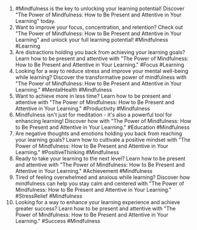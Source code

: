 1. #Mindfulness is the key to unlocking your learning potential! Discover "The Power of Mindfulness: How to Be Present and Attentive in Your Learning" today.
2. Want to improve your focus, concentration, and retention? Check out "The Power of Mindfulness: How to Be Present and Attentive in Your Learning" and unlock your full learning potential! #Mindfulness #Learning
3. Are distractions holding you back from achieving your learning goals? Learn how to be present and attentive with "The Power of Mindfulness: How to Be Present and Attentive in Your Learning." #Focus #Learning
4. Looking for a way to reduce stress and improve your mental well-being while learning? Discover the transformative power of mindfulness with "The Power of Mindfulness: How to Be Present and Attentive in Your Learning." #MentalHealth #Mindfulness
5. Want to achieve more in less time? Learn how to be present and attentive with "The Power of Mindfulness: How to Be Present and Attentive in Your Learning." #Productivity #Mindfulness
6. Mindfulness isn't just for meditation - it's also a powerful tool for enhancing learning! Discover how with "The Power of Mindfulness: How to Be Present and Attentive in Your Learning." #Education #Mindfulness
7. Are negative thoughts and emotions holding you back from reaching your learning goals? Learn how to cultivate a positive mindset with "The Power of Mindfulness: How to Be Present and Attentive in Your Learning." #PositiveThinking #Mindfulness
8. Ready to take your learning to the next level? Learn how to be present and attentive with "The Power of Mindfulness: How to Be Present and Attentive in Your Learning." #Achievement #Mindfulness
9. Tired of feeling overwhelmed and anxious while learning? Discover how mindfulness can help you stay calm and centered with "The Power of Mindfulness: How to Be Present and Attentive in Your Learning." #StressRelief #Mindfulness
10. Looking for a way to enhance your learning experience and achieve greater success? Learn how to be present and attentive with "The Power of Mindfulness: How to Be Present and Attentive in Your Learning." #Success #Mindfulness
